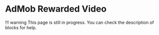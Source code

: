 # AdMob Rewarded Video

!!! warning
    This page is still in progress. You can check the description of blocks for help.
